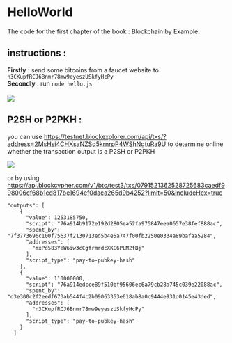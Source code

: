 # HelloWorld

The code for the first chapter of the book : Blockchain by Example.

## instructions : <br>
**Firstly** : send some bitcoins from a faucet website to ```n3CKupfRCJ6Bnmr78mw9eyeszUSkfyHcPy``` <br>
**Secondly** : run ```node hello.js``` <br><br>
![](https://preview.ibb.co/jckrkp/nodejshello.png)

## P2SH or P2PKH : <br>
you can use https://testnet.blockexplorer.com/api/txs/?address=2MsHsi4CHXsaNZSq5krnrpP4WShNgtuRa9U
to determine online whether the transaction output is a P2SH or P2PKH

![](https://image.ibb.co/gLiBkp/scripttype.png)


or by using https://api.blockcypher.com/v1/btc/test3/txs/0791521362528725683caedf998006cf68b1cd817be1694ef0daca265d9b4252?limit=50&includeHex=true

```
"outputs": [
    {
      "value": 1253185750,
      "script": "76a914b9172e192d2805ea52fa975847eea0657e38fef888ac",
      "spent_by": "7f3773696c100f75637f2130713ed5b4e5a747f00fb2250e0334a89bafaa5284",
      "addresses": [
        "mxPd583YeW6iw3cCgfrmrdcXKG6PLM2fBj"
      ],
      "script_type": "pay-to-pubkey-hash"
    },
    {
      "value": 110000000,
      "script": "76a914edcce89f510bf95606ec6a79cb28a745c039e22088ac",
      "spent_by": "d3e300c2f2eedf673ab544f4c2b09063353e618ab8a0c9444e931d0145e43ded",
      "addresses": [
        "n3CKupfRCJ6Bnmr78mw9eyeszUSkfyHcPy"
      ],
      "script_type": "pay-to-pubkey-hash"
    }
  ]
```
